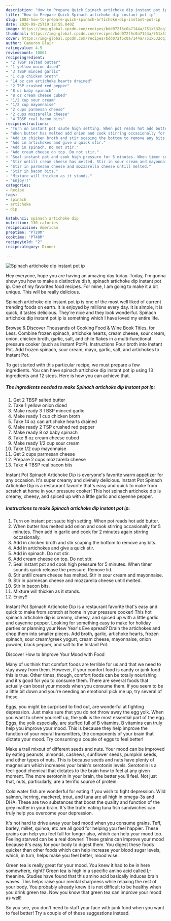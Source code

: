 ```yaml
---
description: "How to Prepare Quick Spinach artichoke dip instant pot ip"
title: "How to Prepare Quick Spinach artichoke dip instant pot ip"
slug: 1082-how-to-prepare-quick-spinach-artichoke-dip-instant-pot-ip
date: 2020-09-25T19:18:55.840Z
image: https://img-global.cpcdn.com/recipes/bdd072f5c0a7144a/751x532cq70/spinach-artichoke-dip-instant-pot-ip-recipe-main-photo.jpg
thumbnail: https://img-global.cpcdn.com/recipes/bdd072f5c0a7144a/751x532cq70/spinach-artichoke-dip-instant-pot-ip-recipe-main-photo.jpg
cover: https://img-global.cpcdn.com/recipes/bdd072f5c0a7144a/751x532cq70/spinach-artichoke-dip-instant-pot-ip-recipe-main-photo.jpg
author: Cameron Blair
ratingvalue: 4.5
reviewcount: 10861
recipeingredient:
- "2 TBSP salted butter"
- "1 yellow onion diced"
- "3 TBSP minced garlic"
- "1 cup chicken broth"
- "14 oz can artichoke hearts drained"
- "2 TSP crushed red pepper"
- "8 oz baby spinach"
- "8 oz cream cheese cubed"
- "1/2 cup sour cream"
- "1/2 cup mayonnaise"
- "2 cups parmesan cheese"
- "2 cups mozzarella cheese"
- "4 TBSP real bacon bits"
recipeinstructions:
- "Turn on instant pot saute high setting. When pot reads hot add butter."
- "When butter has melted add onion and cook stirring occasionally for 5 minutes. Then add in garlic and cook for 2 minutes again stirring occasionally."
- "Add in chicken broth and stir scaping the bottom to remove any bits."
- "Add in artichokes and give a quick stir."
- "Add in spinach. Do not stir."
- "Add cream cheese on top. Do not stir."
- "Seal instant pot and cook high pressure for 5 minutes. When timer sounds quick release the pressure. Remove lid."
- "Stir untill cream cheese has melted. Stir in sour cream and mayonnaise."
- "Stir in parmesan cheese and mozzarella cheese untill melted."
- "Stir in bacon bits."
- "Mixture will thicken as it stands."
- "Enjoy!!"
categories:
- Recipe
tags:
- spinach
- artichoke
- dip

katakunci: spinach artichoke dip 
nutrition: 130 calories
recipecuisine: American
preptime: "PT20M"
cooktime: "PT48M"
recipeyield: "2"
recipecategory: Dinner

---
```



![Spinach artichoke dip instant pot ip](https://img-global.cpcdn.com/recipes/bdd072f5c0a7144a/751x532cq70/spinach-artichoke-dip-instant-pot-ip-recipe-main-photo.jpg)

Hey everyone, hope you are having an amazing day today. Today, I'm gonna show you how to make a distinctive dish, spinach artichoke dip instant pot ip. One of my favorites food recipes. For mine, I am going to make it a bit unique. This will be really delicious.

Spinach artichoke dip instant pot ip is one of the most well liked of current trending foods on earth. It is enjoyed by millions every day. It is simple, it is quick, it tastes delicious. They're nice and they look wonderful. Spinach artichoke dip instant pot ip is something which I have loved my entire life.

Browse &amp; Discover Thousands of Cooking Food &amp; Wine Book Titles, for Less. Combine frozen spinach, artichoke hearts, cream cheese, sour cream, onion, chicken broth, garlic, salt, and chile flakes in a multi-functional pressure cooker (such as Instant Pot®). Instructions Pour broth into Instant Pot. Add frozen spinach, sour cream, mayo, garlic, salt, and artichokes to Instant Pot.


To get started with this particular recipe, we must prepare a few ingredients. You can have spinach artichoke dip instant pot ip using 13 ingredients and 12 steps. Here is how you can achieve that.

<!--inarticleads1-->

##### The ingredients needed to make Spinach artichoke dip instant pot ip:

1. Get 2 TBSP salted butter
1. Take 1 yellow onion diced
1. Make ready 3 TBSP minced garlic
1. Make ready 1 cup chicken broth
1. Take 14 oz can artichoke hearts drained
1. Make ready 2 TSP crushed red pepper
1. Make ready 8 oz baby spinach
1. Take 8 oz cream cheese cubed
1. Make ready 1/2 cup sour cream
1. Take 1/2 cup mayonnaise
1. Get 2 cups parmesan cheese
1. Prepare 2 cups mozzarella cheese
1. Take 4 TBSP real bacon bits


Instant Pot Spinach Artichoke Dip is everyone&#39;s favorite warm appetizer for any occasion. It&#39;s super creamy and divinely delicious. Instant Pot Spinach Artichoke Dip is a restaurant favorite that&#39;s easy and quick to make from scratch at home in your pressure cooker! This hot spinach artichoke dip is creamy, cheesy, and spiced up with a little garlic and cayenne pepper. 

<!--inarticleads2-->

##### Instructions to make Spinach artichoke dip instant pot ip:

1. Turn on instant pot saute high setting. When pot reads hot add butter.
1. When butter has melted add onion and cook stirring occasionally for 5 minutes. Then add in garlic and cook for 2 minutes again stirring occasionally.
1. Add in chicken broth and stir scaping the bottom to remove any bits.
1. Add in artichokes and give a quick stir.
1. Add in spinach. Do not stir.
1. Add cream cheese on top. Do not stir.
1. Seal instant pot and cook high pressure for 5 minutes. When timer sounds quick release the pressure. Remove lid.
1. Stir untill cream cheese has melted. Stir in sour cream and mayonnaise.
1. Stir in parmesan cheese and mozzarella cheese untill melted.
1. Stir in bacon bits.
1. Mixture will thicken as it stands.
1. Enjoy!!


Instant Pot Spinach Artichoke Dip is a restaurant favorite that&#39;s easy and quick to make from scratch at home in your pressure cooker! This hot spinach artichoke dip is creamy, cheesy, and spiced up with a little garlic and cayenne pepper. Looking for something easy to make for holiday parties or planning your New Year&#39;s Eve spread? Drain the artichokes and chop them into smaller pieces. Add broth, garlic, artichoke hearts, frozen spinach, sour cream/greek yogurt, cream cheese, mayonnaise, onion powder, black pepper, and salt to the Instant Pot. 

Discover How to Improve Your Mood with Food


Many of us think that comfort foods are terrible for us and that we need to stay away from them. However, if your comfort food is candy or junk food this is true. Other times, though, comfort foods can be totally nourishing and it's good for you to consume them. There are several foods that actually can boost your moods when you consume them. If you seem to be a little bit down and you're needing an emotional pick me up, try several of these.

Eggs, you might be surprised to find out, are wonderful at fighting depression. Just make sure that you do not throw away the egg yolk. When you want to cheer yourself up, the yolk is the most essential part of the egg. Eggs, the yolk especially, are stuffed full of B vitamins. B vitamins can truly help you improve your mood. This is because they help improve the function of your neural transmitters, the components of your brain that dictate your mood. Try consuming a couple of eggs to feel better!

Make a trail mixout of different seeds and nuts. Your mood can be improved by eating peanuts, almonds, cashews, sunflower seeds, pumpkin seeds, and other types of nuts. This is because seeds and nuts have plenty of magnesium which increases your brain's serotonin levels. Serotonin is a feel-good chemical that dictates to the brain how to feel at any given moment. The more serotonin in your brain, the better you'll feel. Not just that, nuts, particularly, are a terrific source of protein.

Cold water fish are wonderful for eating if you wish to fight depression. Wild salmon, herring, mackerel, trout, and tuna are all high in omega-3s and DHA. These are two substances that boost the quality and function of the grey matter in your brain. It's the truth: eating tuna fish sandwiches can truly help you overcome your depression. 

It's not hard to drive away your bad mood when you consume grains. Teff, barley, millet, quinoa, etc are all good for helping you feel happier. These grains can help you feel full for longer also, which can help your mood too. Feeling starved can be a real downer! These grains can improve your mood because it's easy for your body to digest them. You digest these foods quicker than other foods which can help increase your blood sugar levels, which, in turn, helps make you feel better, mood wise.

Green tea is really great for your mood. You knew it had to be in here somewhere, right? Green tea is high in a specific amino acid called L-theanine. Studies have found that this amino acid basically induces brain waves. This helps raise your mental sharpness while relaxing the rest of your body. You probably already knew it is not difficult to be healthy when you drink green tea. Now you know that green tea can improve your mood as well!

So you see, you don't need to stuff your face with junk food when you want to feel better! Try  a  couple of  of  these  suggestions  instead.

